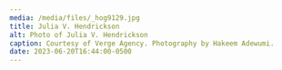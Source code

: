 ```yaml
---
media: /media/files/_hog9129.jpg
title: Julia V. Hendrickson
alt: Photo of Julia V. Hendrickson
caption: Courtesy of Verge Agency. Photography by Hakeem Adewumi.
date: 2023-06-20T16:44:00-0500
---
```

